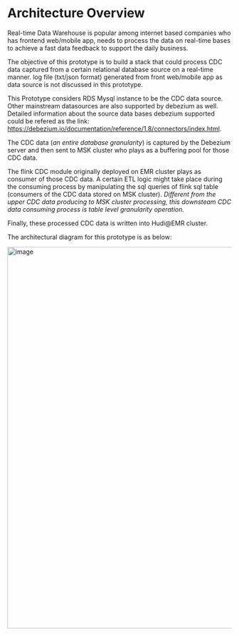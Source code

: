 # Architecture Overview

Real-time Data Warehouse is popular among internet based companies who has frontend web/mobile app, needs to process the data on real-time bases to achieve a fast data feedback to support the daily business.

The objective of this prototype is to build a stack that could process CDC data captured from a certain relational database source on a real-time manner. log file (txt/json format) generated from front web/mobile app as data source is not discussed in this prototype. 

This Prototype considers RDS Mysql instance to be the CDC data source. Other mainstream datasources are also supported by debezium as well. Detailed information about the source data bases debezium supported could be refered as the link: https://debezium.io/documentation/reference/1.8/connectors/index.html.

The CDC data (*an entire database granularity*) is captured by the Debezium server and then sent to MSK cluster who plays as a buffering pool for those CDC data. 

The flink CDC module originally deployed on EMR cluster plays as consumer of those CDC data. A certain ETL logic might take place during the consuming process by manipulating the sql queries of flink sql table (consumers of the CDC data stored on MSK cluster). *Different from the upper CDC data producing to MSK cluster processing, this downsteam CDC data consuming process is table level granularity operation.*

Finally, these processed CDC data is written into Hudi@EMR cluster.

The architectural diagram for this prototype is as below:

<img width="856" alt="image" src="https://user-images.githubusercontent.com/97269758/162618796-823f3341-f1ce-4dfe-a5e7-d806544033ff.png">

